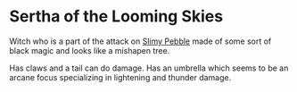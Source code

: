 # Sertha of the Looming Skies

Witch who is a part of the attack on [Slimy Pebble](SlimyPebble) made of some sort of black magic and looks like a mishapen tree. 

Has claws and a tail can do damage. Has an umbrella which seems to be an arcane focus specializing in lightening and thunder damage. 
 